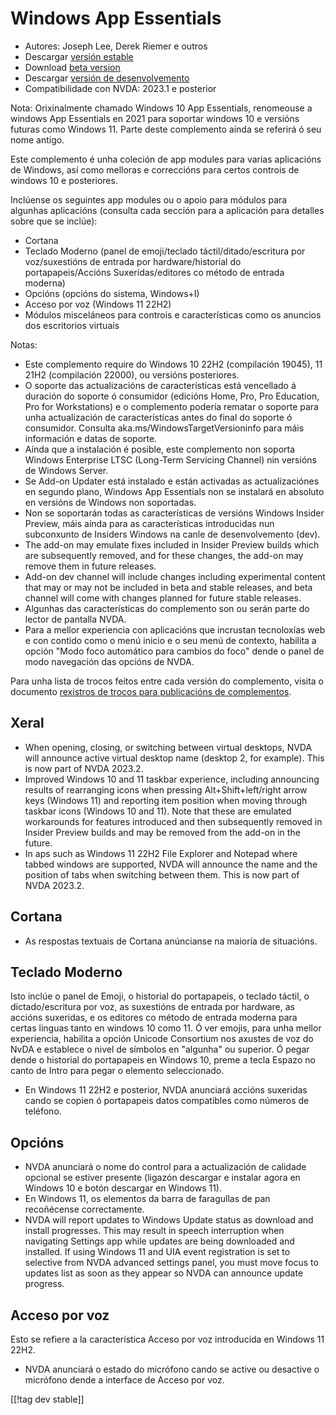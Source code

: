 # Windows App Essentials #

* Autores: Joseph Lee, Derek Riemer e outros
* Descargar [versión estable][1]
* Download [beta version][2]
* Descargar [versión de desenvolvemento][3]
* Compatibilidade con NVDA: 2023.1 e posterior

Nota: Orixinalmente chamado Windows 10 App Essentials, renomeouse a windows
App Essentials en 2021 para soportar windows 10 e versións futuras como
Windows 11. Parte deste complemento aínda se referirá ó seu nome antigo.

Este complemento é unha coleción de app modules para varias aplicacións de
Windows, así como melloras e correccións para certos controis de windows 10
e posteriores.

Inclúense os seguintes app modules ou o apoio para módulos para algunhas
aplicacións (consulta cada sección para a aplicación para detalles sobre que
se inclúe):

* Cortana
* Teclado Moderno (panel de emoji/teclado táctil/ditado/escritura por
  voz/suxestións de entrada por hardware/historial do portapapeis/Accións
  Suxeridas/editores co método de entrada moderna)
* Opcións (opcións do sistema, Windows+I)
* Acceso por voz (Windows 11 22H2)
* Módulos misceláneos para controis e características como os anuncios dos
  escritorios virtuais

Notas:

* Este complemento require do Windows 10 22H2 (compilación 19045), 11 21H2
  (compilación 22000), ou versións posteriores.
* O soporte das actualizacións de características está vencellado á duración
  do soporte ó consumidor (edicións Home, Pro, Pro Education, Pro for
  Workstations) e o complemento podería rematar o soporte para unha
  actualización de características antes do final do soporte ó
  consumidor. Consulta aka.ms/WindowsTargetVersioninfo para máis información
  e datas de soporte.
* Aínda que a instalación é posible, este complemento non soporta Windows
  Enterprise LTSC (Long-Term Servicing Channel) nin versións de Windows
  Server.
* Se Add-on Updater está instalado e están activadas as actualizaciónes en
  segundo plano, Windows App Essentials non se instalará en absoluto en
  versións de Windows non soportadas.
* Non se soportarán todas as características de versións Windows Insider
  Preview, máis aínda para as características introducidas nun subconxunto
  de Insiders Windows na canle de desenvolvemento (dev).
* The add-on may emulate fixes included in Insider Preview builds which are
  subsequently removed, and for these changes, the add-on may remove them in
  future releases.
* Add-on dev channel will include changes including experimental content
  that may or may not be included in beta and stable releases, and beta
  channel will come with changes planned for future stable releases.
* Algunhas das características do complemento son ou serán parte do lector
  de pantalla NVDA.
* Para a mellor experiencia con aplicacións que incrustan tecnoloxías web e
  con contido como o menú inicio e o seu menú de contexto, habilita a opción
  "Modo foco automático para cambios do foco" dende o panel de modo
  navegación das opcións de NVDA.

Para unha lista de trocos feitos entre cada versión do complemento, visita o
documento [rexistros de trocos para publicacións de complementos][4].

## Xeral

* When opening, closing, or switching between virtual desktops, NVDA will
  announce active virtual desktop name (desktop 2, for example). This is now
  part of NVDA 2023.2.
* Improved Windows 10 and 11 taskbar experience, including announcing
  results of rearranging icons when pressing Alt+Shift+left/right arrow keys
  (Windows 11) and reporting item position when moving through taskbar icons
  (Windows 10 and 11). Note that these are emulated workarounds for features
  introduced and then subsequently removed in Insider Preview builds and may
  be removed from the add-on in the future.
* In aps such as Windows 11 22H2 File Explorer and Notepad where tabbed
  windows are supported, NVDA will announce the name and the position of
  tabs when switching between them. This is now part of NVDA 2023.2.

## Cortana

* As respostas textuais de Cortana anúncianse na maioría de situacións.

## Teclado Moderno

Isto inclúe o panel de Emoji, o historial do portapapeis, o teclado táctil,
o dictado/escritura por voz, as suxestións de entrada por hardware, as
accións suxeridas, e os editores co método de entrada moderna para certas
linguas tanto en windows 10 como 11. Ó ver emojis, para unha mellor
experiencia, habilita a opción Unicode Consortium nos axustes de voz do NvDA
e establece o nivel de símbolos en "algunha" ou superior. Ó pegar dende o
historial do portapapeis en Windows 10, preme a tecla Espazo no canto de
Intro para pegar o elemento seleccionado.

* En Windows 11 22H2 e posterior, NVDA anunciará accións suxeridas cando se
  copien ó portapapeis datos compatibles como números de teléfono.

## Opcións

* NVDA anunciará o nome do control para a actualización de calidade opcional
  se estiver presente (ligazón descargar e instalar agora en Windows 10 e
  botón descargar en Windows 11).
* En Windows 11, os elementos da barra de faragullas de pan recoñécense
  correctamente.
* NVDA will report updates to Windows Update status as download and install
  progresses. This may result in speech interruption when navigating
  Settings app while updates are being downloaded and installed. If using
  Windows 11 and UIA event registration is set to selective from NVDA
  advanced settings panel, you must move focus to updates list as soon as
  they appear so NVDA can announce update progress.

## Acceso por voz

Esto se refiere a la característica Acceso por voz introducida en Windows 11
22H2.

* NVDA anunciará o estado do micrófono cando se active ou desactive o
  micrófono dende a interface de Acceso por voz.

[[!tag dev stable]]

[1]: https://www.nvaccess.org/addonStore/legacy?file=wintenApps

[2]: https://www.nvaccess.org/addonStore/legacy?file=wintenApps-beta

[3]: https://www.nvaccess.org/addonStore/legacy?file=wintenApps-dev

[4]: https://github.com/josephsl/wintenapps/wiki/w10changelog
